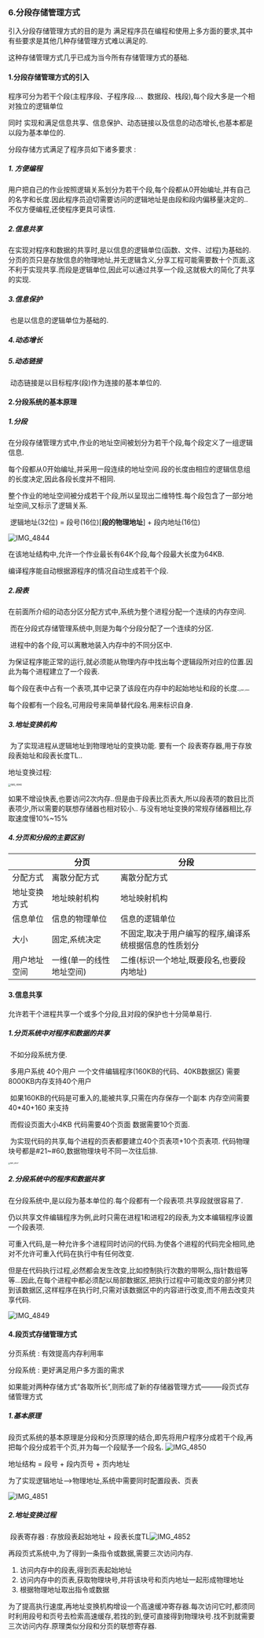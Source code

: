 ### 6.分段存储管理方式

引入分段存储管理方式的目的是为 满足程序员在编程和使用上多方面的要求,其中有些要求是其他几种存储管理方式难以满足的.

这种存储管理方式几乎已成为当今所有存储管理方式的基础.

#### 1.分段存储管理方式的引入

程序可分为若干个段(主程序段、子程序段...、数据段、栈段),每个段大多是一个相对独立的逻辑单位

同时 实现和满足信息共享、信息保护、动态链接以及信息的动态增长,也基本都是以段为基本单位的.

分段存储方式满足了程序员如下诸多要求 : 

##### 1. 方便编程

​		用户把自己的作业按照逻辑关系划分为若干个段,每个段都从0开始编址,并有自己的名字和长度.因此程序员迫切需要访问的逻辑地址是由段和段内偏移量决定的.. 不仅方便编程,还使程序更具可读性.

##### 2.信息共享

​		在实现对程序和数据的共享时,是以信息的逻辑单位(函数、文件、过程)为基础的.分页的页只是存放信息的物理地址,并无逻辑含义,分享工程可能需要数十个页面,这不利于实现共享.而段是逻辑单位,因此可以通过共享一个段,这就极大的简化了共享的实现.

##### 3.信息保护

​		也是以信息的逻辑单位为基础的.

##### 4.动态增长

##### 5.动态链接

​		动态链接是以目标程序(段)作为连接的基本单位的.

#### 2.分段系统的基本原理

##### 1.分段

​		在分段存储管理方式中,作业的地址空间被划分为若干个段,每个段定义了一组逻辑信息.

​		每个段都从0开始编址,并采用一段连续的地址空间.段的长度由相应的逻辑信息组的长度决定,因此各段长度并不相同.

​		整个作业的地址空间被分成若干个段,所以呈现出二维特性.每个段包含了一部分地址空间,又标示了逻辑关系.

​		逻辑地址(32位) = 段号(16位)[**段的物理地址**] + 段内地址(16位)

![IMG_4844](%E5%88%86%E6%AE%B5%E7%AC%94%E8%AE%B0.assets/IMG_4844.jpg)

在该地址结构中,允许一个作业最长有64K个段,每个段最大长度为64KB.

编译程序能自动根据源程序的情况自动生成若干个段.

##### 2.段表

​		在前面所介绍的动态分区分配方式中,系统为整个进程分配一个连续的内存空间.

​		而在分段式存储管理系统中,则是为每个分段分配了一个连续的分区.

​		进程中的各个段,可以离散地装入内存中的不同分区中.

​		为保证程序能正常的运行,就必须能从物理内存中找出每个逻辑段所对应的位置.因此为每个进程建立了一个段表.

​		每个段在表中占有一个表项,其中记录了该段在内存中的起始地址和段的长度.<img src="%E5%88%86%E6%AE%B5%E7%AC%94%E8%AE%B0.assets/IMG_4845.jpg" alt="IMG_4845" style="zoom: 25%;" />

每个段都有一个段名,可用段号来简单替代段名.用来标识自身.

##### 3.地址变换机构

​		为了实现进程从逻辑地址到物理地址的变换功能. 要有一个 段表寄存器,用于存放段表始址和段表长度TL..

地址变换过程:

<img src="%E5%88%86%E6%AE%B5%E7%AC%94%E8%AE%B0.assets/IMG_4846-6034490.jpg" alt="IMG_4846" style="zoom: 33%;" />

如果不增设快表,也要访问2次内存..但是由于段表比页表大,所以段表项的数目比页表项少,所以需要的联想存储器也相对较小..   与没有地址变换的常规存储器相比,存取速度慢10%~15%

##### 4.分页和分段的主要区别

|              | 分页                     | 分段                                                   |
| ------------ | ------------------------ | ------------------------------------------------------ |
| 分配方式     | 离散分配方式             | 离散分配方式                                           |
| 地址变换方式 | 地址映射机构             | 地址映射机构                                           |
| 信息单位     | 信息的物理单位           | 信息的逻辑单位                                         |
| 大小         | 固定,系统决定            | 不固定,取决于用户编写的程序,编译系统根据信息的性质划分 |
| 用户地址空间 | 一维(单一的线性地址空间) | 二维(标识一个地址,既要段名,也要段内地址)               |

#### 3.信息共享

允许若干个进程共享一个或多个分段,且对段的保护也十分简单易行.

##### 1.分页系统中对程序和数据的共享

​		不如分段系统方便.

​		多用户系统 40个用户 一个文件编辑程序(160KB的代码、40KB数据区) 需要8000KB内存支持40个用户

​		如果160KB的代码是可重入的,能被共享,只需在内存保存一个副本 内存空间需要40*40+160 来支持

​		而假设页面大小4KB  代码需要40个页面 数据需要10个页面.

​		为实现代码的共享,每个进程的页表都要建立40个页表项+10个页表项. 代码物理块号都是#21~#60,数据物理块号不同一次往后排.

<img src="%E5%88%86%E6%AE%B5%E7%AC%94%E8%AE%B0.assets/IMG_4847.jpg" alt="IMG_4847" style="zoom:25%;" />

##### 2.分段系统中的程序和数据共享

​		在分段系统中,是以段为基本单位的.每个段都有一个段表项.共享段就很容易了.

​		仍以共享文件编辑程序为例,此时只需在进程1和进程2的段表,为文本编辑程序设置一个段表项.

​		可重入代码,是一种允许多个进程同时访问的代码.为使各个进程的代码完全相同,绝对不允许可重入代码在执行中有任何改变.

​		但是在代码执行过程,必然都会发生改变,比如控制执行次数的带啊么,指针数组等等...因此,在每个进程中都必须配以局部数据区,把执行过程中可能改变的部分拷贝到该数据区,这样程序在执行时,只需对该数据区中的内容进行改变,而不用去改变共享代码.

![IMG_4849](%E5%88%86%E6%AE%B5%E7%AC%94%E8%AE%B0.assets/IMG_4849.jpg)

#### 4.段页式存储管理方式

分页系统 : 有效提高内存利用率

分段系统 : 更好满足用户多方面的需求

如果能对两种存储方式“各取所长”,则形成了新的存储器管理方式———段页式存储管理方式

##### 1.基本原理

​		段页式系统的基本原理是分段和分页原理的结合,即先将用户程序分成若干个段,再把每个段分成若干个页,并为每一个段赋予一个段名. ![IMG_4850](%E5%88%86%E6%AE%B5%E7%AC%94%E8%AE%B0.assets/IMG_4850.jpg)

地址结构 = 段号 + 段内页号 + 页内地址

为了实现逻辑地址-->物理地址,系统中需要同时配置段表、页表

![IMG_4851](%E5%88%86%E6%AE%B5%E7%AC%94%E8%AE%B0.assets/IMG_4851.jpg)

##### 2.地址变换过程

​		段表寄存器 : 存放段表起始地址 + 段表长度TL![IMG_4852](%E5%88%86%E6%AE%B5%E7%AC%94%E8%AE%B0.assets/IMG_4852.jpg)

再段页式系统中,为了得到一条指令或数据,需要三次访问内存.

1. 访问内存中的段表,得到页表起始地址
2. 访问内存中的页表,获取物理块号,并将该块号和页内地址一起形成物理地址
3. 根据物理地址取出指令或数据

为了提高执行速度,再地址变换机构增设一个高速缓冲寄存器.每次访问它时,都须同时利用段号和页号去检索高速缓存,若找的到,便可直接得到物理块号.找不到就需要三次访问内存.原理类似分段和分页的联想寄存器.

